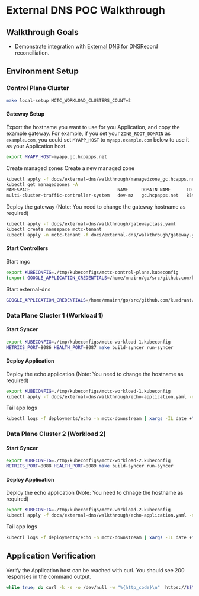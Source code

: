 
# External DNS POC Walkthrough

## Walkthrough Goals

* Demonstrate integration with [External DNS](https://github.com/kubernetes-sigs/external-dns) for DNSRecord reconciliation.

## Environment Setup

### Control Plane Cluster

```bash
make local-setup MCTC_WORKLOAD_CLUSTERS_COUNT=2
```

#### Gateway Setup

Export the hostname you want to use for you Application, and copy the example gateway.
For example, if you set your `ZONE_ROOT_DOMAIN` as `example.com`, you could set `MYAPP_HOST` to `myapp.example.com` below to use it as your Application host.

```bash
export MYAPP_HOST=myapp.gc.hcpapps.net
```

Create managed zones
Create a new managed zone
```bash
kubectl apply -f docs/external-dns/walkthrough/managedzone_gc.hcapps.net.yaml -n multi-cluster-traffic-controller-system
kubectl get managedzones -A
NAMESPACE                                 NAME     DOMAIN NAME      ID                    RECORD COUNT   NAMESERVERS                                                                                                                             READY
multi-cluster-traffic-controller-system   dev-mz   gc.hcpapps.net   8543679041015546449   -1             ["ns-cloud-c4.googledomains.com.","ns-cloud-c4.googledomains.com.","ns-cloud-c4.googledomains.com.","ns-cloud-c4.googledomains.com."]   True
````

Deploy the gateway (Note: You need to change the gateway hostname as required)

```bash
kubectl apply -f docs/external-dns/walkthrough/gatewayclass.yaml
kubectl create namespace mctc-tenant
kubectl apply -n mctc-tenant -f docs/external-dns/walkthrough/gateway.yaml
```

#### Start Controllers


Start mgc
```bash
export KUBECONFIG=./tmp/kubeconfigs/mctc-control-plane.kubeconfig
(export GOOGLE_APPLICATION_CREDENTIALS=/home/mnairn/go/src/github.com/kuadrant/multi-cluster-traffic-controller/config/external-dns/google/credentials.json && make build-controller install && ./bin/controller --dns-provider=google)
```

Start external-dns
```bash
GOOGLE_APPLICATION_CREDENTIALS=/home/mnairn/go/src/github.com/kuadrant/multi-cluster-traffic-controller/config/external-dns/google/credentials.json ./build/external-dns --source=crd --provider=google --google-project=it-cloud-gcp-rd-midd-san --crd-source-apiversion=kuadrant.io/v1alpha1 --crd-source-kind=DNSRecord --log-level=debug --events --interval 20s --txt-prefix=mctc- --registry=txt
```

### Data Plane Cluster 1 (Workload 1)

#### Start Syncer

```bash
export KUBECONFIG=./tmp/kubeconfigs/mctc-workload-1.kubeconfig
METRICS_PORT=8086 HEALTH_PORT=8087 make build-syncer run-syncer
```

#### Deploy Application

Deploy the echo application (Note: You need to change the hostname as required)
```bash
export KUBECONFIG=./tmp/kubeconfigs/mctc-workload-1.kubeconfig
kubectl apply -f docs/external-dns/walkthrough/echo-application.yaml -n mctc-downstream
```

Tail app logs
```bash
kubectl logs -f deployments/echo -n mctc-downstream | xargs -IL date +"%H%M%S: L"
````

### Data Plane Cluster 2 (Workload 2)

#### Start Syncer

```bash
export KUBECONFIG=./tmp/kubeconfigs/mctc-workload-2.kubeconfig
METRICS_PORT=8088 HEALTH_PORT=8089 make build-syncer run-syncer
```

#### Deploy Application

Deploy the echo application (Note: You need to chnage the hostname as required)
```bash
export KUBECONFIG=./tmp/kubeconfigs/mctc-workload-2.kubeconfig
kubectl apply -f docs/external-dns/walkthrough/echo-application.yaml -n mctc-downstream
```

Tail app logs
```bash
kubectl logs -f deployments/echo -n mctc-downstream | xargs -IL date +"%H%M%S: L"
````


## Application Verification

Verify the Application host can be reached with curl. You should see 200 responses in the command output.

```bash
while true; do curl -k -s -o /dev/null -w "%{http_code}\n"  https://${MYAPP_HOST} && sleep 1; done
```
